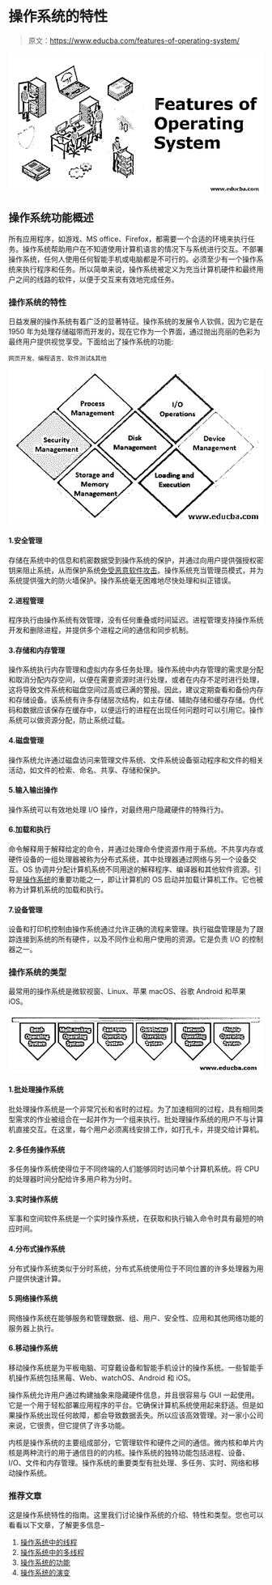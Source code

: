 # 操作系统的特性

> 原文：<https://www.educba.com/features-of-operating-system/>

![Features of Operating System](img/fdbf4e6b60b47ba6fb379be955a912ec.png)



## 操作系统功能概述

所有应用程序，如游戏、MS office、Firefox，都需要一个合适的环境来执行任务。操作系统帮助用户在不知道使用计算机语言的情况下与系统进行交互。不部署操作系统，任何人使用任何智能手机或电脑都是不可行的。必须至少有一个操作系统来执行程序和任务。所以简单来说，操作系统被定义为充当计算机硬件和最终用户之间的线路的软件，以便于交互来有效地完成任务。

### 操作系统的特性

日益发展的操作系统有着广泛的显著特征。操作系统的发展令人钦佩，因为它是在 1950 年为处理存储磁带而开发的，现在它作为一个界面，通过抛出亮丽的色彩为最终用户提供视觉享受。下面给出了操作系统的功能:

<small>网页开发、编程语言、软件测试&其他</small>

![features of the operating system](img/2f65afd778ddf82b76c0f1dd877993e6.png)



#### 1.安全管理

存储在系统中的信息和机密数据受到操作系统的保护，并通过向用户提供强授权密钥来阻止系统，从而保护系统[免受恶意软件攻击](https://www.educba.com/what-is-malware/)。操作系统充当管理员模式，并为系统提供强大的防火墙保护。操作系统毫无困难地尽快处理和纠正错误。

#### 2.进程管理

程序执行由操作系统有效管理，没有任何重叠或时间延迟。进程管理支持操作系统开发和删除进程，并提供多个进程之间的通信和同步机制。

#### 3.存储和内存管理

操作系统执行内存管理和虚拟内存多任务处理。操作系统中内存管理的需求是分配和取消分配内存空间，以便在需要资源时进行处理，或者在内存不足时进行处理，这将导致文件系统和磁盘空间过高或已满的警报。因此，建议定期查看和备份内存和存储设备。该系统有许多存储层次结构，如主存储、辅助存储和缓存存储。伪代码和数据应该保存在缓存中，以便运行的进程在出现任何问题时可以引用它。操作系统可以做资源分配，防止系统过载。

#### 4.磁盘管理

操作系统允许通过磁盘访问来管理文件系统、文件系统设备驱动程序和文件的相关活动，如文件的检索、命名、共享、存储和保护。

#### 5.输入输出操作

操作系统可以有效地处理 I/O 操作，对最终用户隐藏硬件的特殊行为。

#### 6.加载和执行

命令解释用于解释给定的命令，并通过处理命令使资源作用于系统。不共享内存或硬件设备的一组处理器被称为分布式系统，其中处理器通过网络与另一个设备交互。OS 协调并分配计算机系统不同用途的解释程序、编译器和其他软件资源。引导是[操作系统](https://www.educba.com/functions-of-operating-system/)的重要功能之一，即让计算机的 OS 启动并加载计算机工作。它也被称为计算机系统的加载和执行。

#### 7.设备管理

设备和打印机控制由操作系统通过允许正确的流程来管理。执行磁盘管理是为了跟踪连接到系统的所有硬件，以及不同作业和用户使用的资源。它是负责 I/O 的控制器之一。

### 操作系统的类型

最常用的操作系统是微软视窗、Linux、苹果 macOS、谷歌 Android 和苹果 iOS。

![Types of Operating System](img/9e6a554681ece0f6ff9f70b5ac7e692b.png)



#### 1.批处理操作系统

批处理操作系统是一个非常冗长和省时的过程。为了加速相同的过程，具有相同类型需求的作业被组合在一起并作为一个组来执行。批处理操作系统的用户不与计算机直接交互。在这里，每个用户必须离线安排工作，如打孔卡，并提交给计算机。

#### 2.多任务操作系统

多任务操作系统使得位于不同终端的人们能够同时访问单个计算机系统。将 CPU 的处理器时间分配给许多用户称为分时。

#### 3.实时操作系统

军事和空间软件系统是一个实时操作系统，在获取和执行输入命令时具有最短的响应时间。

#### 4.分布式操作系统

分布式操作系统类似于分时系统，分布式系统使用位于不同位置的许多处理器为用户提供快速计算。

#### 5.网络操作系统

网络操作系统在能够服务和管理数据、组、用户、安全性、应用和其他网络功能的服务器上执行。

#### 6.移动操作系统

移动操作系统是为平板电脑、可穿戴设备和智能手机设计的操作系统。一些智能手机操作系统包括黑莓、Web、watchOS、Android 和 iOS。

操作系统允许用户通过构建抽象来隐藏硬件信息，并且很容易与 GUI 一起使用。它是一个用于轻松部署应用程序的平台。它确保计算机系统使用起来舒适。但是如果操作系统出现任何故障，都会导致数据丢失。所以应该高效管理。对一家小公司来说，它很贵，但它提供了许多功能。

内核是操作系统的主要组成部分，它管理软件和硬件之间的通信。微内核和单片内核是两种流行的用于通信目的的内核。操作系统的独特功能包括进程、设备、I/O、文件和内存管理。操作系统的重要类型有批处理、多任务、实时、网络和移动操作系统。

### 推荐文章

这是操作系统特性的指南。这里我们讨论操作系统的介绍、特性和类型。您也可以看看以下文章，了解更多信息–

1.  [操作系统中的线程](https://www.educba.com/threads-in-operating-system/)
2.  [操作系统中的多线程](https://www.educba.com/multithreading-in-operating-system/)
3.  [操作系统的功能](https://www.educba.com/functions-of-operating-system/)
4.  [操作系统的演变](https://www.educba.com/evolution-of-operating-system/)





